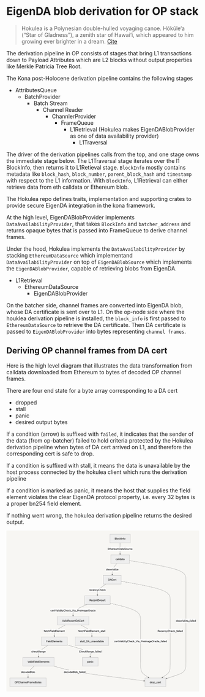 # EigenDA blob derivation for OP stack

> Hokulea is a Polynesian double-hulled voyaging canoe. Hōkūle‘a (“Star of Gladness”), a zenith star of Hawai‘i, which appeared to him growing ever brighter in a dream. [Cite](https://worldwidevoyage.hokulea.com/vessels/hokulea/)

The derivation pipeline in OP consists of stages that bring L1 transactions down to Payload Attributes which are L2 blocks 
without output properties like Merkle Patricia Tree Root.

The Kona post-Holocene derivation pipeline contains the following stages
- AttributesQueue
    - BatchProvider
        - Batch Stream
            - Channel Reader
                - ChannlerProvider
                    - FrameQueue                                                
                        - L1Retrieval (Hokulea makes EigenDABlobProvider as one of data availability provider)
                            - L1Traversal

The driver of the derivation pipelines calls from the top, and one stage owns the immediate stage below. The L1Traversal stage iterates
over the l1 BlockInfo, then returns it to L1Retieval stage. `BlockInfo` mostly contains metadata like `block_hash`, `block_number`, 
`parent_block_hash` and `timestamp` with respect to the L1 information.
With `BlockInfo`, L1Retrieval can either retrieve data from eth calldata or Ethereum blob.


The Hokulea repo defines traits, implementation and supporting crates to provide secure EigenDA integration in the kona framework.

At the high level, EigenDABlobProvider implements `DataAvailabilityProvider`, that takes `BlockInfo` and `batcher_address` and returns opaque
bytes that is passed into FrameQueue to derive channel frames. 

Under the hood, Hokulea implements the `DataAvailabilityProvider` by stacking `EthereumDataSource` which implementand `DataAvailabilityProvider`
on top of `EigenDABlobSource` which implements the `EigenDABlobProvider`, capable of retrieving blobs from EigenDA.

- L1Retrieval
    - EthereumDataSource
        - EigenDABlobProvider

On the batcher side, channel frames are converted into EigenDA blob, whose DA certificate is sent over to L1.
On the op-node side where the houklea derivation pipeline is installed, the `block_info` is first passed to `EthereumDataSource` to retrieve the
DA certificate.
Then DA certificate is passed to `EigenDABlobProvider` into bytes representing `channel frames`.

## Deriving OP channel frames from DA cert

Here is the high level diagram that illustrates the data transformation from calldata downloaded from Ethereum to bytes of decoded OP channel frames.

There are four end state for a byte array corresponding to a DA cert
- dropped
- stall
- panic
- desired output bytes

If a condition (arrow) is suffixed with `failed`, it indicates that the sender of the data (from op-batcher) failed to hold criteria protected by the Hokulea derivation
pipeline when bytes of DA cert arrived on L1, and therefore the corresponding cert is safe to drop.

If a condition is suffixed with stall, it means the data is unavailable by the host process connected by the hokulea client which runs the derivation pipeline

If a condition is marked as panic, it means the host that supplies the field element violates the clear EigenDA protocol property, i.e. every 32 bytes is a proper
bn254 field element.

If nothing went wrong, the hokulea derivation pipeline returns the desired output.



![](../assets/hokulea-derivation.png)


